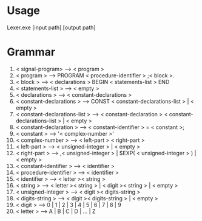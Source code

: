 # Usage
Lexer.exe [input path] [output path]

# Grammar 
1. < signal-program> --> < program >
2. < program > --> PROGRAM < procedure-identifier > ;< block >.
3. < block > --> < declarations > BEGIN < statements-list > END
4. < statements-list > --> < empty >
5. < declarations > --> < constant-declarations >
6. < constant-declarations > --> CONST < constant-declarations-list > | < empty >
7. < constant-declarations-list > --> < constant-declaration > < constant-declarations-list > | < empty >
8. < constant-declaration > --> < constant-identifier > = < constant >;
9. < constant > --> '< complex-number >'
10. < complex-number > --> < left-part > < right-part >
11. < left-part > --> < unsigned-integer > | < empty >
12. < right-part > --> ,< unsigned-integer > | $EXP( < unsigned-integer > ) | < empty >
13. < constant-identifier > --> < identifier >
14. < procedure-identifier > --> < identifier >
15. < identifier > --> < letter >< string >
16. < string > --> < letter >< string > | < digit >< string > | < empty >
17. < unsigned-integer > --> < digit >< digits-string >
18. < digits-string > --> < digit >< digits-string > | < empty >
19. < digit > --> 0 | 1 | 2 | 3 | 4 | 5 | 6 | 7 | 8 | 9
20. < letter > --> A | B | C | D | ... | Z
